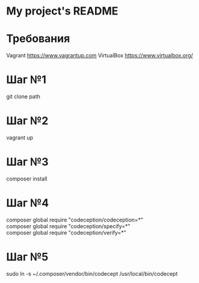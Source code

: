 # My project's README

# Требования
Vagrant https://www.vagrantup.com
VirtualBox https://www.virtualbox.org/

# Шаг №1
git clone path

# Шаг №2
vagrant up

# Шаг №3
composer install

# Шаг №4
composer global require "codeception/codeception=\*"</br>
composer global require "codeception/specify=\*"</br>
composer global require "codeception/verify=\*"</br>

# Шаг №5
sudo ln -s ~/.composer/vendor/bin/codecept    /usr/local/bin/codecept